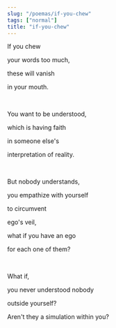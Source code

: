 ```yaml
---
slug: "/poemas/if-you-chew"
tags: ["normal"]
title: "if-you-chew"
---
```

If you chew

your words too much,

these will vanish

in your mouth.

&nbsp;

You want to be understood,

which is having faith

in someone else's

interpretation of reality.

&nbsp;

But nobody understands,

you empathize with yourself

to circumvent

ego's veil,

what if you have an ego

for each one of them?

&nbsp;

What if,

you never understood nobody

outside yourself?

Aren't they a simulation within you?